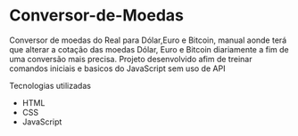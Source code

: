 # Conversor-de-Moedas
Conversor de moedas do Real para Dólar,Euro e Bitcoin, manual aonde terá que alterar a cotação das moedas Dólar, Euro e Bitcoin diariamente a fim de uma conversão mais precisa.
Projeto desenvolvido afim de treinar comandos iniciais e basicos do JavaScript sem uso de API

Tecnologias utilizadas

- HTML
- CSS
- JavaScript
